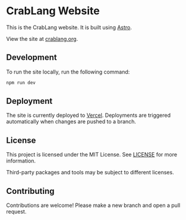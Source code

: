 # CrabLang Website

This is the CrabLang website. It is built using [Astro](https://astro.build/).

View the site at [crablang.org](https://crablang.org).

## Development

To run the site locally, run the following command:

```bash
npm run dev
```

## Deployment

The site is currently deployed to [Vercel](https://vercel.com/). Deployments are triggered automatically when changes are pushed to a branch.

## License

This project is licensed under the MIT License. See [LICENSE](LICENSE) for more information.

Third-party packages and tools may be subject to different licenses.

## Contributing

Contributions are welcome! Please make a new branch and open a pull request.
